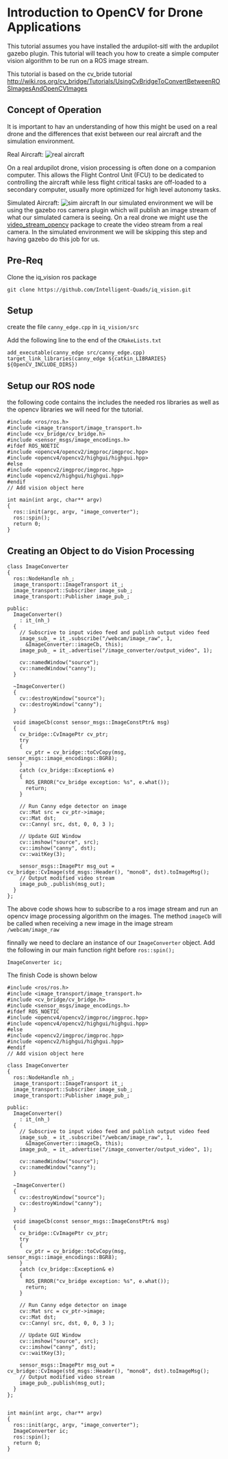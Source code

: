 # Introduction to OpenCV for Drone Applications

This tutorial assumes you have installed the ardupilot-sitl with the ardupilot gazebo plugin. This tutorial will teach you how to create a simple computer vision algorithm to be run on a ROS image stream.

This tutorial is based on the cv_bride tutorial http://wiki.ros.org/cv_bridge/Tutorials/UsingCvBridgeToConvertBetweenROSImagesAndOpenCVImages


## Concept of Operation 

It is important to hav an understanding of how this might be used on a real drone and the differences that exist between our real aircraft and the simulation environment. 

Real Aircraft:
![real aircraft](imgs/aircraft_vision.png)

On a real ardupilot drone, vision processing is often done on a companion computer. This allows the Flight Control Unit (FCU) to be dedicated to controlling the aircraft while less flight critical tasks are off-loaded to a secondary computer, usually more optimized for high level autonomy tasks.  

Simulated Aircraft:
![sim aircraft](imgs/sim_vision.png)
In our simulated environment we will be using the gazebo ros camera plugin which will publish an image stream of what our simulated camera is seeing. On a real drone we might use the [video_stream_opencv](http://wiki.ros.org/video_stream_opencv) package to create the video stream from a real camera. In the simulated environment we will be skipping this step and having gazebo do this job for us. 
## Pre-Req

Clone the iq_vision ros package
```
git clone https://github.com/Intelligent-Quads/iq_vision.git
```

## Setup 

create the file `canny_edge.cpp` in `iq_vision/src`

Add the following line to the end of the `CMakeLists.txt`
```
add_executable(canny_edge src/canny_edge.cpp)
target_link_libraries(canny_edge ${catkin_LIBRARIES} ${OpenCV_INCLUDE_DIRS})
```

## Setup our ROS node 

the following code contains the includes the needed ros libraries as well as the opencv libraries we will need for the tutorial.

```
#include <ros/ros.h>
#include <image_transport/image_transport.h>
#include <cv_bridge/cv_bridge.h>
#include <sensor_msgs/image_encodings.h>
#ifdef ROS_NOETIC
#include <opencv4/opencv2/imgproc/imgproc.hpp>
#include <opencv4/opencv2/highgui/highgui.hpp>
#else 
#include <opencv2/imgproc/imgproc.hpp>
#include <opencv2/highgui/highgui.hpp>
#endif
// Add vision object here

int main(int argc, char** argv)
{
  ros::init(argc, argv, "image_converter");
  ros::spin();
  return 0;
}
```


## Creating an Object to do Vision Processing 

```
class ImageConverter
{
  ros::NodeHandle nh_;
  image_transport::ImageTransport it_;
  image_transport::Subscriber image_sub_;
  image_transport::Publisher image_pub_;

public:
  ImageConverter()
    : it_(nh_)
  {
    // Subscrive to input video feed and publish output video feed
    image_sub_ = it_.subscribe("/webcam/image_raw", 1,
      &ImageConverter::imageCb, this);
    image_pub_ = it_.advertise("/image_converter/output_video", 1);

    cv::namedWindow("source");
    cv::namedWindow("canny");
  }

  ~ImageConverter()
  {
    cv::destroyWindow("source");
    cv::destroyWindow("canny");
  }

  void imageCb(const sensor_msgs::ImageConstPtr& msg)
  {
    cv_bridge::CvImagePtr cv_ptr;
    try
    {
      cv_ptr = cv_bridge::toCvCopy(msg, sensor_msgs::image_encodings::BGR8);
    }
    catch (cv_bridge::Exception& e)
    {
      ROS_ERROR("cv_bridge exception: %s", e.what());
      return;
    }

    // Run Canny edge detector on image
    cv::Mat src = cv_ptr->image;
    cv::Mat dst;
    cv::Canny( src, dst, 0, 0, 3 );

    // Update GUI Window
    cv::imshow("source", src);
    cv::imshow("canny", dst);
    cv::waitKey(3);

    sensor_msgs::ImagePtr msg_out = cv_bridge::CvImage(std_msgs::Header(), "mono8", dst).toImageMsg();
    // Output modified video stream
    image_pub_.publish(msg_out);
  }
};

```

The above code shows how to subscribe to a ros image stream and run an opencv image processing algorithm on the images. The method `imageCb` will be called when receiving a new image in the image stream `/webcam/image_raw`

finnally we need to declare an instance of our `ImageConverter` object. Add the following in our main function right before `ros::spin();`

```
ImageConverter ic;
```

The finish Code is shown below
```
#include <ros/ros.h>
#include <image_transport/image_transport.h>
#include <cv_bridge/cv_bridge.h>
#include <sensor_msgs/image_encodings.h>
#ifdef ROS_NOETIC
#include <opencv4/opencv2/imgproc/imgproc.hpp>
#include <opencv4/opencv2/highgui/highgui.hpp>
#else 
#include <opencv2/imgproc/imgproc.hpp>
#include <opencv2/highgui/highgui.hpp>
#endif
// Add vision object here

class ImageConverter
{
  ros::NodeHandle nh_;
  image_transport::ImageTransport it_;
  image_transport::Subscriber image_sub_;
  image_transport::Publisher image_pub_;

public:
  ImageConverter()
    : it_(nh_)
  {
    // Subscrive to input video feed and publish output video feed
    image_sub_ = it_.subscribe("/webcam/image_raw", 1,
      &ImageConverter::imageCb, this);
    image_pub_ = it_.advertise("/image_converter/output_video", 1);

    cv::namedWindow("source");
    cv::namedWindow("canny");
  }

  ~ImageConverter()
  {
    cv::destroyWindow("source");
    cv::destroyWindow("canny");
  }

  void imageCb(const sensor_msgs::ImageConstPtr& msg)
  {
    cv_bridge::CvImagePtr cv_ptr;
    try
    {
      cv_ptr = cv_bridge::toCvCopy(msg, sensor_msgs::image_encodings::BGR8);
    }
    catch (cv_bridge::Exception& e)
    {
      ROS_ERROR("cv_bridge exception: %s", e.what());
      return;
    }

    // Run Canny edge detector on image
    cv::Mat src = cv_ptr->image;
    cv::Mat dst;
    cv::Canny( src, dst, 0, 0, 3 );

    // Update GUI Window
    cv::imshow("source", src);
    cv::imshow("canny", dst);
    cv::waitKey(3);

    sensor_msgs::ImagePtr msg_out = cv_bridge::CvImage(std_msgs::Header(), "mono8", dst).toImageMsg();
    // Output modified video stream
    image_pub_.publish(msg_out);
  }
};


int main(int argc, char** argv)
{
  ros::init(argc, argv, "image_converter");
  ImageConverter ic;
  ros::spin();
  return 0;
}

```